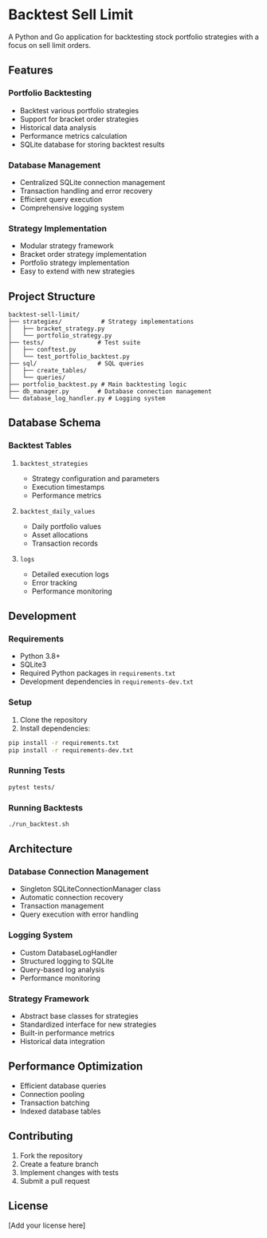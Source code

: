 # Backtest Sell Limit

A Python and Go application for backtesting stock portfolio strategies with a focus on sell limit orders.

## Features

### Portfolio Backtesting
- Backtest various portfolio strategies
- Support for bracket order strategies
- Historical data analysis
- Performance metrics calculation
- SQLite database for storing backtest results

### Database Management
- Centralized SQLite connection management
- Transaction handling and error recovery
- Efficient query execution
- Comprehensive logging system

### Strategy Implementation
- Modular strategy framework
- Bracket order strategy implementation
- Portfolio strategy implementation
- Easy to extend with new strategies

## Project Structure

```
backtest-sell-limit/
├── strategies/           # Strategy implementations
│   ├── bracket_strategy.py
│   └── portfolio_strategy.py
├── tests/               # Test suite
│   ├── conftest.py
│   └── test_portfolio_backtest.py
├── sql/                 # SQL queries
│   ├── create_tables/
│   └── queries/
├── portfolio_backtest.py # Main backtesting logic
├── db_manager.py        # Database connection management
└── database_log_handler.py # Logging system
```

## Database Schema

### Backtest Tables
1. `backtest_strategies`
   - Strategy configuration and parameters
   - Execution timestamps
   - Performance metrics

2. `backtest_daily_values`
   - Daily portfolio values
   - Asset allocations
   - Transaction records

3. `logs`
   - Detailed execution logs
   - Error tracking
   - Performance monitoring

## Development

### Requirements
- Python 3.8+
- SQLite3
- Required Python packages in `requirements.txt`
- Development dependencies in `requirements-dev.txt`

### Setup
1. Clone the repository
2. Install dependencies:
```bash
pip install -r requirements.txt
pip install -r requirements-dev.txt
```

### Running Tests
```bash
pytest tests/
```

### Running Backtests
```bash
./run_backtest.sh
```

## Architecture

### Database Connection Management
- Singleton SQLiteConnectionManager class
- Automatic connection recovery
- Transaction management
- Query execution with error handling

### Logging System
- Custom DatabaseLogHandler
- Structured logging to SQLite
- Query-based log analysis
- Performance monitoring

### Strategy Framework
- Abstract base classes for strategies
- Standardized interface for new strategies
- Built-in performance metrics
- Historical data integration

## Performance Optimization
- Efficient database queries
- Connection pooling
- Transaction batching
- Indexed database tables

## Contributing
1. Fork the repository
2. Create a feature branch
3. Implement changes with tests
4. Submit a pull request

## License
[Add your license here] 